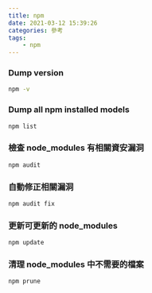 ```yaml
---
title: npm
date: 2021-03-12 15:39:26
categories: 參考
tags:
	- npm
---
```


### Dump version

``` bash
npm -v
```

### Dump all npm installed models

``` bash
npm list
```
<!--more-->

### 檢查 node_modules 有相關資安漏洞
``` bash
npm audit
```

### 自動修正相關漏洞
``` bash
npm audit fix
```

### 更新可更新的 node_modules
``` bash
npm update
```

### 清理 node_modules 中不需要的檔案
``` bash
npm prune
```
